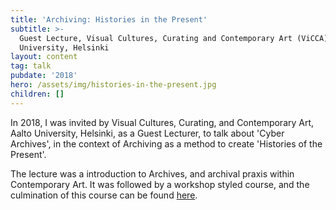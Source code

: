 ```yaml
---
title: 'Archiving: Histories in the Present'
subtitle: >-
  Guest Lecture, Visual Cultures, Curating and Contemporary Art (ViCCA), Aalto
  University, Helsinki
layout: content
tag: talk
pubdate: '2018'
hero: /assets/img/histories-in-the-present.jpg
children: []
---
```

In 2018, I was invited by Visual Cultures, Curating, and Contemporary Art, Aalto University, Helsinki, as a Guest Lecturer, to talk about 'Cyber Archives', in the context of Archiving as a method to create 'Histories of the Present'.

The lecture was a introduction to Archives, and archival praxis within Contemporary Art. It was followed by a workshop styled course, and the culmination of this course can be found [here](http://vicca.fi/journal/histories-in-the-present/).
